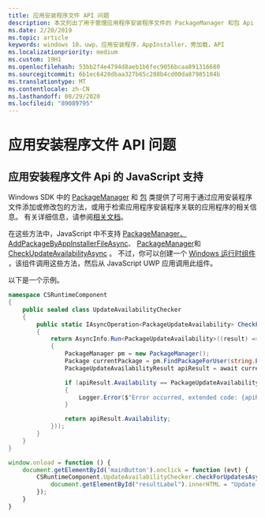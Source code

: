 ```yaml
---
title: 应用安装程序文件 API 问题
description: 本文列出了用于管理应用程序安装程序文件的 PackageManager 和包 Api 的已知问题。
ms.date: 2/20/2019
ms.topic: article
keywords: windows 10，uwp，应用安装程序，AppInstaller，旁加载，API
ms.localizationpriority: medium
ms.custom: 19H1
ms.openlocfilehash: 53bb2f4e4794d8aeb1b6fec9056bcaa891316680
ms.sourcegitcommit: 6b1ec6420dbaa327b65c208b4cd00da87985104b
ms.translationtype: MT
ms.contentlocale: zh-CN
ms.lasthandoff: 08/29/2020
ms.locfileid: "89089795"
---
```

# <a name="app-installer-file-api-issues"></a>应用安装程序文件 API 问题

## <a name="javascript-support-for-app-installer-file-apis"></a>应用安装程序文件 Api 的 JavaScript 支持

Windows SDK 中的 [PackageManager](/uwp/api/windows.management.deployment.packagemanager) 和 [包](/uwp/api/windows.applicationmodel.package) 类提供了可用于通过应用安装程序文件添加或修改包的方法，或用于检索应用程序安装程序关联的应用程序的相关信息。 有关详细信息，请参阅[相关文档](app-installer-documentation.md)。

在这些方法中，JavaScript 中不支持 [PackageManager、AddPackageByAppInstallerFileAsync](/uwp/api/windows.management.deployment.packagemanager.addpackagebyappinstallerfileasync)、 [PackageManager](/uwp/api/windows.management.deployment.packagemanager.requestaddpackagebyappinstallerfileasync)和 [CheckUpdateAvailabilityAsync](/uwp/api/windows.applicationmodel.package.checkupdateavailabilityasync) 。 不过，你可以创建一个 [Windows 运行时组件](/windows/uwp/winrt-components/walkthrough-creating-a-simple-windows-runtime-component-and-calling-it-from-javascript) ，该组件调用这些方法，然后从 JavaScript UWP 应用调用此组件。

以下是一个示例。

```csharp
namespace CSRuntimeComponent
{
    public sealed class UpdateAvailabilityChecker
    {
        public static IAsyncOperation<PackageUpdateAvailability> CheckForUpdatesAsync()
        {
            return AsyncInfo.Run<PackageUpdateAvailability>((result) => Task.Run<PackageUpdateAvailability>(async () =>
            {
                PackageManager pm = new PackageManager();
                Package currentPackage = pm.FindPackageForUser(string.Empty, Package.Current.Id.FullName);
                PackageUpdateAvailabilityResult apiResult = await currentPackage.CheckUpdateAvailabilityAsync();

                if (apiResult.Availability == PackageUpdateAvailability.Error)
                {
                    Logger.Error($"Error occurred, extended code: {apiResult.ExtendedError}");
                }

                return apiResult.Availability;
            }));
        }
    }
}
```

```javascript
window.onload = function () {
    document.getElementById('mainButton').onclick = function (evt) {
        CSRuntimeComponent.UpdateAvailabilityChecker.checkForUpdatesAsync().done(function (result) {
            document.getElementById("resultLabel").innerHTML = "Update availability result:" + result;
        });
    }
}
```